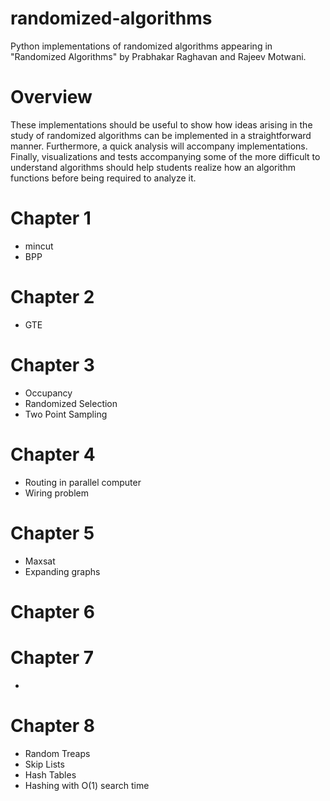 # randomized-algorithms
Python implementations of randomized algorithms appearing in "Randomized Algorithms" by Prabhakar Raghavan and Rajeev Motwani. 

# Overview 
These implementations should be useful to show how ideas arising in the study of randomized algorithms can be implemented in a straightforward manner. Furthermore, a quick analysis will accompany implementations. Finally, visualizations and tests accompanying some of the more difficult to understand algorithms should help students realize how an algorithm functions before being required to analyze it. 

# Chapter 1
- mincut
- BPP
# Chapter 2
- GTE
# Chapter 3
- Occupancy
- Randomized Selection
- Two Point Sampling
# Chapter 4
- Routing in parallel computer 
- Wiring problem 
# Chapter 5
- Maxsat 
- Expanding graphs
# Chapter 6

# Chapter 7
- 
# Chapter 8
- Random Treaps
- Skip Lists
- Hash Tables
- Hashing with O(1) search time
